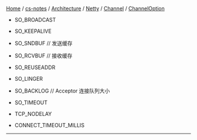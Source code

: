 [Home](https://mengxianbin.github.io) /
[cs-notes](https://mengxianbin.github.io/cs-notes/site) /
[Architecture](https://mengxianbin.github.io/cs-notes/site/Architecture) /
[Netty](https://mengxianbin.github.io/cs-notes/site/Architecture/Netty) /
[Channel](https://mengxianbin.github.io/cs-notes/site/Architecture/Netty/Channel) /
[ChannelOption](https://mengxianbin.github.io/cs-notes/site/Architecture/Netty/Channel/ChannelOption)

* SO_BROADCAST
* SO_KEEPALIVE
* SO_SNDBUF     // 发送缓存
* SO_RCVBUF     // 接收缓存
* SO_REUSEADDR
* SO_LINGER
* SO_BACKLOG    // Acceptor 连接队列大小
* SO_TIMEOUT

* TCP_NODELAY

* CONNECT_TIMEOUT_MILLIS

---
